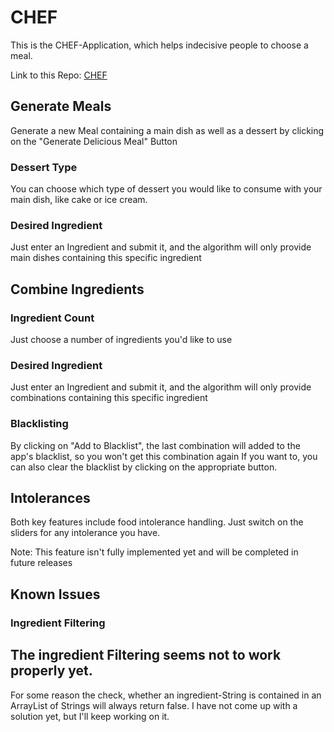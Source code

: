 # CHEF
This is the CHEF-Application, which helps indecisive people to choose a meal.

Link to this Repo: [CHEF](https://github.com/StrykerDelkar/chef)

## Generate Meals
Generate a new Meal containing a main dish as well as a dessert by clicking on the "Generate Delicious Meal" Button

### Dessert Type
You can choose which type of dessert you would like to consume with your main dish, like cake or ice cream.

### Desired Ingredient

Just enter an Ingredient and submit it, and the algorithm will only provide main dishes containing this specific ingredient

## Combine Ingredients

### Ingredient Count

Just choose a number of ingredients you'd like to use
 
### Desired Ingredient

Just enter an Ingredient and submit it, and the algorithm will only provide combinations containing this specific ingredient

### Blacklisting

By clicking on "Add to Blacklist", the last combination will added to the app's blacklist, so you won't get this combination again
If you want to, you can also clear the blacklist by clicking on the appropriate button.

## Intolerances
Both key features include food intolerance handling.
Just switch on the sliders for any intolerance you have.

Note: This feature isn't fully implemented yet and will be completed in future releases

## Known Issues

### Ingredient Filtering

## The ingredient Filtering seems not to work properly yet.
For some reason the check, whether an ingredient-String is contained in an ArrayList of Strings will always return false.
I have not come up with a solution yet, but I'll keep working on it.
